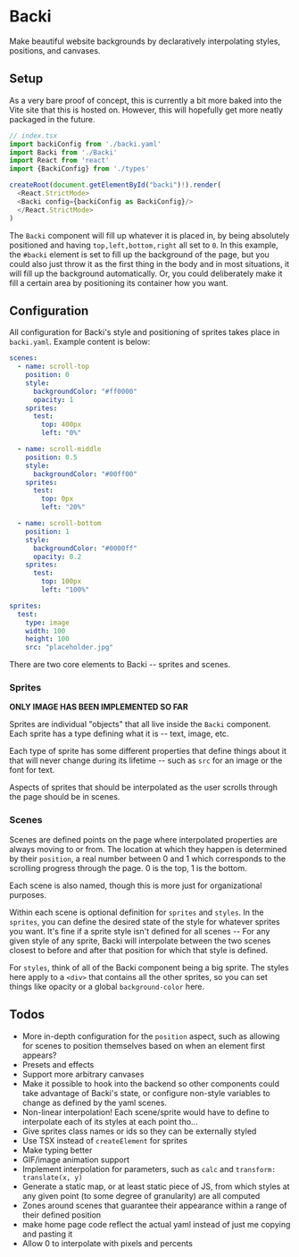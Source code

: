 # Backi

Make beautiful website backgrounds by declaratively interpolating styles, positions, and canvases.

## Setup 
As a very bare proof of concept, this is currently a bit more baked into the Vite site that this is hosted on. However, this will hopefully get more neatly packaged in the future.

```typescript
// index.tsx
import backiConfig from './backi.yaml' 
import Backi from './Backi'
import React from 'react'
import {BackiConfig} from './types'

createRoot(document.getElementById("backi")!).render(
  <React.StrictMode>
  <Backi config={backiConfig as BackiConfig}/>
  </React.StrictMode>
)
```
The `Backi` component will fill up whatever it is placed in, by being absolutely positioned and having `top,left,bottom,right` all set to `0`. In this example, the `#backi` element is set to fill up the background of the page, but you could also just throw it as the first thing in the body and in most situations, it will fill up the background automatically. Or, you could deliberately make it fill a certain area by positioning its container how you want.

## Configuration

All configuration for Backi's style and positioning of sprites takes place in `backi.yaml`. Example content is below: 

```yaml
scenes:
  - name: scroll-top
    position: 0
    style:
      backgroundColor: "#ff0000"
      opacity: 1
    sprites:
      test:
        top: 400px
        left: "0%"

  - name: scroll-middle
    position: 0.5
    style:
      backgroundColor: "#00ff00"
    sprites:
      test:
        top: 0px
        left: "20%"

  - name: scroll-bottom
    position: 1
    style:
      backgroundColor: "#0000ff"
      opacity: 0.2
    sprites:
      test:
        top: 100px
        left: "100%"

sprites:
  test:
    type: image
    width: 100
    height: 100
    src: "placeholder.jpg"
```

There are two core elements to Backi -- sprites and scenes. 

### Sprites 
**ONLY IMAGE HAS BEEN IMPLEMENTED SO FAR**

Sprites are individual "objects" that all live inside the `Backi` component. Each sprite has a type defining what it is -- text, image, etc. 

Each type of sprite has some different properties that define things about it that will never change during its lifetime -- such as `src` for an image or the font for  text.

Aspects of sprites that should be interpolated as the user scrolls through the page should be in scenes.

### Scenes
Scenes are defined points on the page where interpolated properties are always moving to or from. The location at which they happen is determined by their `position`, a real number between 0 and 1 which corresponds to the scrolling progress through the page. 0 is the top, 1 is the bottom. 

Each scene is also named, though this is more just for organizational purposes. 

Within each scene is optional definition for `sprites` and `styles`. In the `sprites`, you can define the desired state of the style for whatever sprites you want. It's fine if a sprite style isn't defined for all scenes -- For any given style of any sprite, Backi will interpolate between the two scenes closest to before and after that position for which that style is defined. 

For `styles`, think of all of the Backi component being a big sprite. The styles here apply to a `<div>` that contains all the other sprites, so you can set things like opacity or a global `background-color` here.


## Todos
- More in-depth configuration for the `position` aspect, such as allowing for scenes to position themselves based on when an element first appears? 
- Presets and effects
- Support more arbitrary canvases
- Make it possible to hook into the backend so other components could take advantage of Backi's state, or configure non-style variables to change as defined by the yaml scenes.
- Non-linear interpolation! Each scene/sprite would have to define to interpolate each of its styles at each point tho...
- Give sprites class names or ids so they can be externally styled
- Use TSX instead of `createElement` for sprites
- Make typing better
- GIF/image animation support
- Implement interpolation for parameters, such as `calc` and `transform: translate(x, y)`
- Generate a static map, or at least static piece of JS, from which styles at any given point (to some degree of granularity) are all computed
- Zones around scenes that guarantee their appearance within a range of their defined position
- make home page code reflect the actual yaml instead of just me copying and pasting it
- Allow 0 to interpolate with pixels and percents
